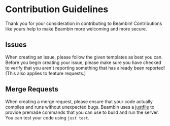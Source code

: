 # Contribution Guidelines

Thank you for your consideration in contributing to Beambin! Contributions like yours help to make Beambin more welcoming and more secure.

## Issues

When creating an issue, please follow the given templates as best you can. Before you begin creating your issue, please make sure you have checked to verify that you aren't reporting something that has already been reported! (This also applies to feature requests.)

## Merge Requests

When creating a merge request, please ensure that your code actually compiles and runs without unexpected bugs. Beambin uses a [justfile](https://github.com/trisuaso/beambin/blob/master/justfile) to provide premade commands that you can use to build and run the server. You can test your code using `just test`.
